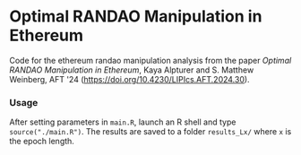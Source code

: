 # Optimal RANDAO Manipulation in Ethereum

Code for the ethereum randao manipulation analysis from the paper *Optimal RANDAO Manipulation in Ethereum*, Kaya Alpturer and S. Matthew Weinberg, AFT '24 (<https://doi.org/10.4230/LIPIcs.AFT.2024.30>).

### Usage

After setting parameters in `main.R`, launch an R shell and type `source("./main.R")`. The results are saved to a folder `results_Lx/` where `x` is the epoch length.